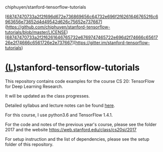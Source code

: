 chiphuyen/stanford-tensorflow-tutorials

[[68747470733a2f2f696d672e736869656c64732e696f2f62616467652f6c6963656e73652d4d49542d626c75652e737667](../_resources/399db293155251b88bab6ce76ff00949.bin)](https://github.com/chiphuyen/stanford-tensorflow-tutorials/blob/master/LICENSE)[[68747470733a2f2f6261646765732e6769747465722e696d2f74666c6561726e2f74666c6561726e2e737667](../_resources/75c59022411d0d3f5945fc1486841fd8.bin)](https://gitter.im/stanford-tensorflow-tutorials)

# [(L)](https://github.com/chiphuyen/stanford-tensorflow-tutorials#stanford-tensorflow-tutorials)stanford-tensorflow-tutorials

This repository contains code examples for the course CS 20: TensorFlow for Deep Learning Research.

It will be updated as the class progresses.

Detailed syllabus and lecture notes can be found [here](http://cs20.stanford.edu/).

For this course, I use python3.6 and TensorFlow 1.4.1.

For the code and notes of the previous year's course, please see the folder 2017 and the website https://web.stanford.edu/class/cs20si/2017

For setup instruction and the list of dependencies, please see the setup folder of this repository.